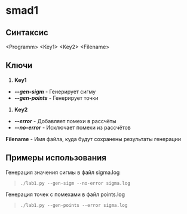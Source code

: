 # smad1
## Синтаксис
\<Programm\> \<Key1\> \<Key2\> \<Filename\>

## Ключи
1. **Key1**
* ***--gen-sigm*** - Генерирует сигму
* ***--gen-points*** - Генерирует точки
1. **Key2**
* ***--error*** - Добавляет помехи в рассчёты
* ***--no-error*** - Исключает помехи из рассчётов

**Filename** - Имя файла, куда будут сохранены результаты генерации

## Примеры использования

Генерация значения сигмы в файл sigma.log

> <code>./lab1.py --gen-sigm --no-error sigma.log</code>

Генерация точек с помехами в файл points.log

> <code>./lab1.py --gen-points --error sigma.log</code>
